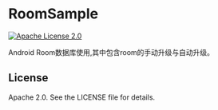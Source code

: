 # RoomSample

[![Apache License 2.0][1]][2]


Android Room数据库使用,其中包含room的手动升级与自动升级。


## License

Apache 2.0. See the LICENSE file for details.


[1]:https://img.shields.io/:license-apache-blue.svg
[2]:https://www.apache.org/licenses/LICENSE-2.0.html
